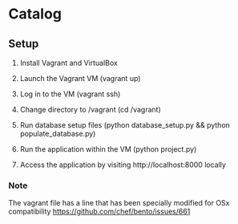 # Catalog

## Setup
1) Install Vagrant and VirtualBox

2) Launch the Vagrant VM (vagrant up)

3) Log in to the VM (vagrant ssh)

4) Change directory to /vagrant (cd /vagrant)

5) Run database setup files (python database_setup.py && python populate_database.py)

5) Run the application within the VM (python project.py)

6) Access the application by visiting http://localhost:8000 locally

### Note
The vagrant file has a line that has been specially modified for OSx compatibility
https://github.com/chef/bento/issues/661

